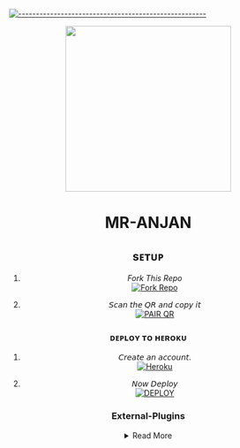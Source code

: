 
[![-----------------------------------------------------](https://raw.githubusercontent.com/andreasbm/readme/master/assets/lines/colored.png)](#table-of-contents)
<div align="center" class= "main"> 
  <img src="https://media.tenor.com/rePDfDWO3XoAAAAd/hacking.gif" width="300" height="300"/><h1>MR-ANJAN</h1>


  
## sᴇᴛᴜᴘ

1. _Fork This Repo_
    <br>
<a href='https://github.com/Rudraraj3/Mr-anjannewbot/fork' target="_blank"><img alt='Fork Repo' src='https://img.shields.io/badge/Fork_Repo-100000?style=for-the-badge&logo=scan&logoColor=white&labelColor=black&color=black'/></a>

2. 𝘚𝘤𝘢𝘯 𝘵𝘩𝘦 𝘘𝘙 𝘢𝘯𝘥 𝘤𝘰𝘱𝘺 𝘪𝘵
    <br>
<a href='https://mr-anjan-v2.onrender.com/' target="_blank"><img alt='PAIR QR' src='https://img.shields.io/badge/Scan_qr-100000?style=for-the-badge&logo=scan&logoColor=white&labelColor=black&color=black'/></a>


### ᴅᴇᴘʟᴏʏ ᴛᴏ ʜᴇʀᴏᴋᴜ

1. 𝘊𝘳𝘦𝘢𝘵𝘦 𝘢𝘯 𝘢𝘤𝘤𝘰𝘶𝘯𝘵.
    <br>
<a href='https://signup.heroku.com/' target="_blank"><img alt='Heroku' src='https://img.shields.io/badge/-Create-black?style=for-the-badge&logo=heroku&logoColor=white'/></a>

2. 𝘕𝘰𝘸 𝘋𝘦𝘱𝘭𝘰𝘺
    <br>
<a href='https://dashboard.heroku.com/new-app?template=https://github.com/Mranjan101/Mr-anjannewbot?tab=readme-ov-file' target="_blank"><img alt='DEPLOY' src='https://img.shields.io/badge/-DEPLOY-black?style=for-the-badge&logo=heroku&logoColor=white'/></a>


### External-Plugins

<details close>
<summary>Read More</summary>

<br>


* [`External PLUGINS`](https://github.com/Mranjan101/Mr-anjan-plugins)
</a>

  ### ᴛʜᴀɴᴋs ᴛᴏ
- [〆Mr-anjan👀🦋 ː͢»](https://github.com/rudraraj3)
<br><br>

***
* Join Group For Help
<a href="https://chat.whatsapp.com/HBf3zvaGyRaEfMZlKgUSPV"><img alt="WhatsApp" src="https://img.shields.io/badge/-Whatsapp%20Group-black?style=for-the-badge&logo=whatsapp&logoColor=green"/></a>

